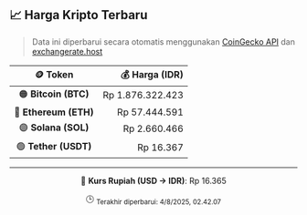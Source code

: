 

<!-- HARGA_KRIPTO -->
## 📈 Harga Kripto Terbaru

> Data ini diperbarui secara otomatis menggunakan [CoinGecko API](https://www.coingecko.com/) dan [exchangerate.host](https://exchangerate.host/)

<div align="center">

| 🪙 Token | 💰 Harga (IDR) |
|:------:|---------------:|
| 🟠 **Bitcoin (BTC)**   | Rp 1.876.322.423 |
| 🔵 **Ethereum (ETH)**  | Rp 57.444.591 |
| 🟣 **Solana (SOL)**    | Rp 2.660.466 |
| 🟢 **Tether (USDT)**   | Rp 16.367 |

---

💱 **Kurs Rupiah (USD → IDR)**: Rp 16.365

🕒 <sub>Terakhir diperbarui: 4/8/2025, 02.42.07</sub>

</div>
<!-- /HARGA_KRIPTO -->